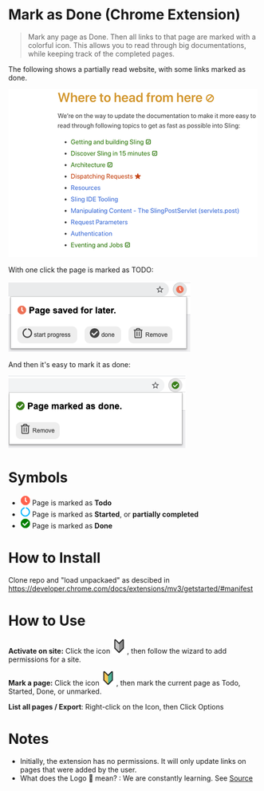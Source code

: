 # Mark as Done (Chrome Extension)

> Mark any page as Done. Then all links to that page are marked with a colorful icon.
> This allows you to read through big documentations, while keeping track of the completed pages.

The following shows a partially read website, with some links marked as done. 

 ![](images/example.png) 

With one click the page is marked as TODO: 

![](docs/screenshot-todo.png)

And then it's easy to mark it as done: 

![](docs/screenshot-done.png)


# Symbols

 * <img src="images/icon-todo.png" width=20> Page is marked as **Todo** 
 * <img src="images/icon-started.png" width=20> Page is marked as **Started**, or **partially completed**
 * <img src="images/icon-done.png" width=20> Page is marked as **Done** 


# How to Install

Clone repo and "load unpackaed" as descibed in https://developer.chrome.com/docs/extensions/mv3/getstarted/#manifest

# How to Use

**Activate on site:** Click the icon <img src="images/icon-toolbar-disabled.png" width=30>, then follow the wizard to add permissions for a site.

**Mark a page:** Click the icon <img src="images/icon-none.png" width=30>, then mark the current page as Todo, Started, Done, or unmarked. 


**List all pages / Export**: Right-click on the Icon, then Click Options 

# Notes

* Initially, the extension has no permissions. It will only update links on pages that were added by the user.
* What does the Logo 🔰 mean? : We are constantly learning. See [Source](https://emojipedia.org/japanese-symbol-for-beginner/)